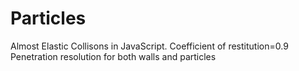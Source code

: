 # Particles
Almost Elastic Collisons in JavaScript.
Coefficient of restitution=0.9
Penetration resolution for both walls and particles
